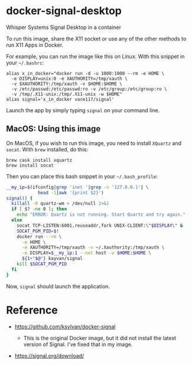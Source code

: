 # docker-signal-desktop

Whisper Systems Signal Desktop in a container

To run this image, share the X11 socket or use any
of the other methods to run X11 Apps in Docker.

For example, you can run the image like this on Linux. With this snippet
in your `~/.bashrc`:

```
alias x_in_docker="docker run -d -u 1000:1000 --rm -e HOME \
  -e DISPLAY=unix:0 -e XAUTHORITY=/tmp/xauth \
  -v $XAUTHORITY:/tmp/xauth -v $HOME:$HOME \
  -v /etc/passwd:/etc/passwd:ro -v /etc/group:/etc/group:ro \
  -v /tmp/.X11-unix:/tmp/.X11-unix -w $HOME"
alias signal='x_in_docker vace117/signal'
```

Launch the app by simply typing `signal` on your command line.

## MacOS: Using this image

On MacOS, if you wish to run this image, you need to install `XQuartz` and
`socat`. With `brew` installed, do this:

```
brew cask install xquartz
brew install socat
```

Then you can place this bash snippet in your `~/.bash_profile`:

```sh
__my_ip=$(ifconfig|grep 'inet '|grep -v '127.0.0.1'| \
            head -1|awk '{print $2}')
signal() {
  killall -0 quartz-wm > /dev/null 2>&1
  if [ $? -ne 0 ]; then
    echo "ERROR: Quartz is not running. Start Quartz and try again."
  else
    socat TCP-LISTEN:6001,reuseaddr,fork UNIX-CLIENT:\"$DISPLAY\" &
    SOCAT_PGM_PID=$!
    docker run --rm \
      -e HOME \
      -e XAUTHORITY=/tmp/xauth -v ~/.Xauthority:/tmp/xauth \
      -e DISPLAY=$__my_ip:1 --net host -v $HOME:$HOME \
      ${1+"$@"} kayvan/signal
    kill $SOCAT_PGM_PID
  fi
}
```

Now, `signal` should launch the application.

# Reference

- https://github.com/ksylvan/docker-signal
  - This is the original Docker image, but it did not install the latest version of Signal. I've fixed that in my image.
  
- https://signal.org/download/
